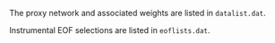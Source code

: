 The proxy network and associated weights are listed in `datalist.dat`.

Instrumental EOF selections are listed in `eoflists.dat`.